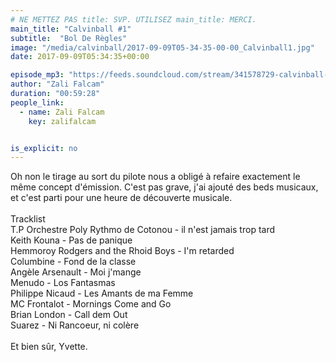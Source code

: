 ```yaml
---
# NE METTEZ PAS title: SVP. UTILISEZ main_title: MERCI.
main_title: "Calvinball #1"
subtitle:  "Bol De Règles"
image: "/media/calvinball/2017-09-09T05-34-35-00-00_Calvinball1.jpg"
date: 2017-09-09T05:34:35+00:00

episode_mp3: "https://feeds.soundcloud.com/stream/341578729-calvinball-radio-calvinball-1-bol-de-regles.mp3"
author: "Zali Falcam"
duration: "00:59:28"
people_link: 
  - name: Zali Falcam
    key: zalifalcam


is_explicit: no
---
```


<PodcastHeader/>

<!-- ECRIRE LA DESCRIPTION DE L'EPISODE SOUS CETTE LIGNE -->
Oh non le tirage au sort du pilote nous a obligé à refaire exactement le même concept d'émission. C'est pas grave, j'ai ajouté des beds musicaux, et c'est parti pour une heure de découverte musicale.<br><br>Tracklist<br>T.P Orchestre Poly Rythmo de Cotonou - il n'est jamais trop tard<br>Keith Kouna - Pas de panique<br>Hemmoroy Rodgers and the Rhoid Boys - I'm retarded<br>Columbine - Fond de la classe<br>Angèle Arsenault - Moi j'mange<br>Menudo - Los Fantasmas<br>Philippe Nicaud - Les Amants de ma Femme<br>MC Frontalot - Mornings Come and Go<br>Brian London - Call dem Out<br>Suarez - Ni Rancoeur, ni colère<br><br>Et bien sûr, Yvette.

